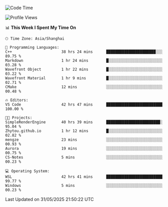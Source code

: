 <!--START_SECTION:waka-->
![Code Time](http://img.shields.io/badge/Code%20Time-2%2C950%20hrs%2045%20mins-blue)

![Profile Views](http://img.shields.io/badge/Profile%20Views-0-blue)

📊 **This Week I Spent My Time On** 

```text
🕑︎ Time Zone: Asia/Shanghai

💬 Programming Languages: 
C++                      38 hrs 24 mins      ██████████████████████░░░   89.75 % 
Markdown                 1 hr 24 mins        █░░░░░░░░░░░░░░░░░░░░░░░░   03.28 % 
Wavefront Object         1 hr 22 mins        █░░░░░░░░░░░░░░░░░░░░░░░░   03.22 % 
Wavefront Material       1 hr 9 mins         █░░░░░░░░░░░░░░░░░░░░░░░░   02.71 % 
CMake                    12 mins             ░░░░░░░░░░░░░░░░░░░░░░░░░   00.48 % 

🔥 Editors: 
VS Code                  42 hrs 47 mins      █████████████████████████   100.00 % 

🐱‍💻 Projects: 
SimpleRenderEngine       40 hrs 39 mins      ████████████████████████░   95.04 % 
Zhytou.github.io         1 hr 12 mins        █░░░░░░░░░░░░░░░░░░░░░░░░   02.82 % 
mengze                   23 mins             ░░░░░░░░░░░░░░░░░░░░░░░░░   00.93 % 
Aurora                   19 mins             ░░░░░░░░░░░░░░░░░░░░░░░░░   00.75 % 
CS-Notes                 5 mins              ░░░░░░░░░░░░░░░░░░░░░░░░░   00.23 % 

💻 Operating System: 
WSL                      42 hrs 41 mins      █████████████████████████   99.77 % 
Windows                  5 mins              ░░░░░░░░░░░░░░░░░░░░░░░░░   00.23 % 
```


 Last Updated on 31/05/2025 21:50:22 UTC
<!--END_SECTION:waka-->